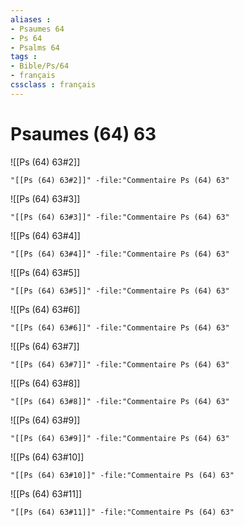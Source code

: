 ```yaml
---
aliases : 
- Psaumes 64
- Ps 64
- Psalms 64
tags : 
- Bible/Ps/64
- français
cssclass : français
---
```


# Psaumes (64) 63

![[Ps (64) 63#2]]

```query
"[[Ps (64) 63#2]]" -file:"Commentaire Ps (64) 63"
```

![[Ps (64) 63#3]]

```query
"[[Ps (64) 63#3]]" -file:"Commentaire Ps (64) 63"
```

![[Ps (64) 63#4]]

```query
"[[Ps (64) 63#4]]" -file:"Commentaire Ps (64) 63"
```

![[Ps (64) 63#5]]

```query
"[[Ps (64) 63#5]]" -file:"Commentaire Ps (64) 63"
```

![[Ps (64) 63#6]]

```query
"[[Ps (64) 63#6]]" -file:"Commentaire Ps (64) 63"
```

![[Ps (64) 63#7]]

```query
"[[Ps (64) 63#7]]" -file:"Commentaire Ps (64) 63"
```

![[Ps (64) 63#8]]

```query
"[[Ps (64) 63#8]]" -file:"Commentaire Ps (64) 63"
```

![[Ps (64) 63#9]]

```query
"[[Ps (64) 63#9]]" -file:"Commentaire Ps (64) 63"
```

![[Ps (64) 63#10]]

```query
"[[Ps (64) 63#10]]" -file:"Commentaire Ps (64) 63"
```

![[Ps (64) 63#11]]

```query
"[[Ps (64) 63#11]]" -file:"Commentaire Ps (64) 63"
```

